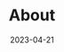 ---
title: About
description: What's going on here?
date: 2023-04-21
dateUpdated: 2023-04-21
tags:
  - myTag
  - otherTag
property: value
pinned: true
unlisted: true
draft: false
layout: "list"
toc: false
showHeader: true
showTitle: true
showDescription: true
showMeta: true
---